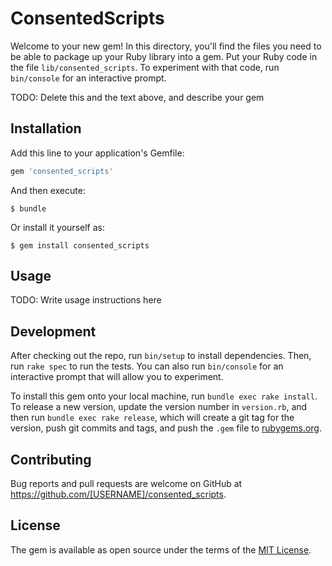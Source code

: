 # ConsentedScripts

Welcome to your new gem! In this directory, you'll find the files you need to be able to package up your Ruby library into a gem. Put your Ruby code in the file `lib/consented_scripts`. To experiment with that code, run `bin/console` for an interactive prompt.

TODO: Delete this and the text above, and describe your gem

## Installation

Add this line to your application's Gemfile:

```ruby
gem 'consented_scripts'
```

And then execute:

    $ bundle

Or install it yourself as:

    $ gem install consented_scripts

## Usage

TODO: Write usage instructions here

## Development

After checking out the repo, run `bin/setup` to install dependencies. Then, run `rake spec` to run the tests. You can also run `bin/console` for an interactive prompt that will allow you to experiment.

To install this gem onto your local machine, run `bundle exec rake install`. To release a new version, update the version number in `version.rb`, and then run `bundle exec rake release`, which will create a git tag for the version, push git commits and tags, and push the `.gem` file to [rubygems.org](https://rubygems.org).

## Contributing

Bug reports and pull requests are welcome on GitHub at https://github.com/[USERNAME]/consented_scripts.

## License

The gem is available as open source under the terms of the [MIT License](https://opensource.org/licenses/MIT).
